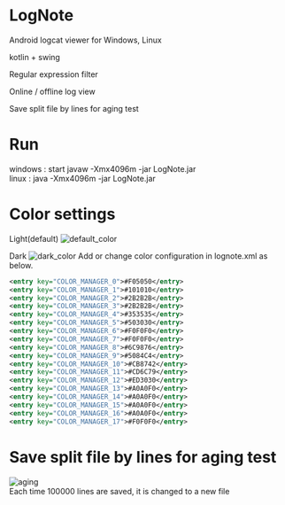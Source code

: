 # LogNote

Android logcat viewer for Windows, Linux

kotlin + swing

Regular expression filter

Online / offline log view

Save split file by lines for aging test


# Run
windows : start javaw -Xmx4096m -jar LogNote.jar\
linux : java -Xmx4096m -jar LogNote.jar


# Color settings
Light(default)
![default_color](https://user-images.githubusercontent.com/75207513/148026944-d965a90e-f2e4-478d-a763-f9d229d36f4c.png)

Dark
![dark_color](https://user-images.githubusercontent.com/75207513/148026947-e713661d-a876-41c6-99c3-877596c098ad.png)
Add or change color configuration in lognote.xml as below.
```xml
<entry key="COLOR_MANAGER_0">#F05050</entry>
<entry key="COLOR_MANAGER_1">#101010</entry>
<entry key="COLOR_MANAGER_2">#2B2B2B</entry>
<entry key="COLOR_MANAGER_3">#2B2B2B</entry>
<entry key="COLOR_MANAGER_4">#353535</entry>
<entry key="COLOR_MANAGER_5">#503030</entry>
<entry key="COLOR_MANAGER_6">#F0F0F0</entry>
<entry key="COLOR_MANAGER_7">#F0F0F0</entry>
<entry key="COLOR_MANAGER_8">#6C9876</entry>
<entry key="COLOR_MANAGER_9">#5084C4</entry>
<entry key="COLOR_MANAGER_10">#CB8742</entry>
<entry key="COLOR_MANAGER_11">#CD6C79</entry>
<entry key="COLOR_MANAGER_12">#ED3030</entry>
<entry key="COLOR_MANAGER_13">#A0A0F0</entry>
<entry key="COLOR_MANAGER_14">#A0A0F0</entry>
<entry key="COLOR_MANAGER_15">#A0A0F0</entry>
<entry key="COLOR_MANAGER_16">#A0A0F0</entry>
<entry key="COLOR_MANAGER_17">#F0F0F0</entry>
```

# Save split file by lines for aging test
![aging](https://user-images.githubusercontent.com/75207513/150263408-d64b7003-6b9c-460f-a4e6-02e6a4ee01e9.png)\
Each time 100000 lines are saved, it is changed to a new file
